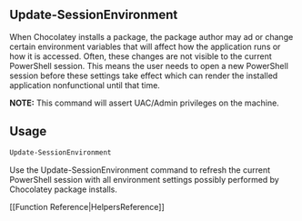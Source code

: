 ## Update-SessionEnvironment

When Chocolatey installs a package, the package author may ad or change
certain environment variables that will affect how the application runs
or how it is accessed. Often, these changes are not visible to the current
PowerShell session. This means the user needs to open a new PowerShell
session before these settings take effect which can render the installed
application nonfunctional until that time.

**NOTE:** This command will assert UAC/Admin privileges on the machine.

## Usage

```powershell
Update-SessionEnvironment
```

Use the Update-SessionEnvironment command to refresh the current
PowerShell session with all environment settings possibly performed by
Chocolatey package installs.

[[Function Reference|HelpersReference]]